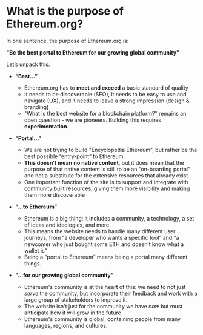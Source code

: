 # What is the purpose of Ethereum.org?

In one sentence, the purpose of Ethereum.org is:

**"Be the best portal to Ethereum for our growing global community"**

Let’s unpack this:

- **“Best…”**

  - Ethereum.org has to **meet and exceed** a basic standard of quality
  - It needs to be discoverable (SEO), it needs to be easy to use and navigate (UX), and it needs to leave a strong impression (design & branding)
  - "What is the best website for a blockchain platform?" remains an open question - we are pioneers. Building this requires **experimentation**.

- **“Portal…”**

  - We are not trying to build "Encyclopedia Ethereum", but rather be the best possible “entry-point” to Ethereum.
  - **This doesn’t mean** **no native content**, but it does mean that the purpose of that native content is still to be an “on-boarding portal” and not a substitute for the extensive resources that already exist.
  - One important function of the site is to support and integrate with community built resources, giving them more visibility and making them more discoverable

- **“…to Ethereum”**

  - Ethereum is a big thing: it includes a community, a technology, a set of ideas and ideologies, and more.
  - This means the website needs to handle many different user journeys, from “a developer who wants a specific tool” and “a newcomer who just bought some ETH and doesn’t know what a wallet is"
  - Being a “portal to Ethereum” means being a portal many different things.

- **"...for our growing global community"**
  - Ethereum's community is at the heart of this: we need to not just _serve_ the community, but incorporate their feedback and work with a large group of stakeholders to improve it.
  - The website isn't just for the community we have _now_ but must anticipate how it will grow in the future
  - Ethereum's community is global, containing people from many languages, regions, and cultures.

